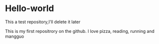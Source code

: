 # Hello-world
This a test repository,I'll delete it later


This is my first repositrory on  the github.
I love pizza, reading, running and  mangguo

